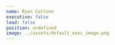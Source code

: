 ```yaml
---
name: Ryan Cottone
executive: false
lead: false
position: undefined
image: ../assets/default_exec_image.png
---
```

